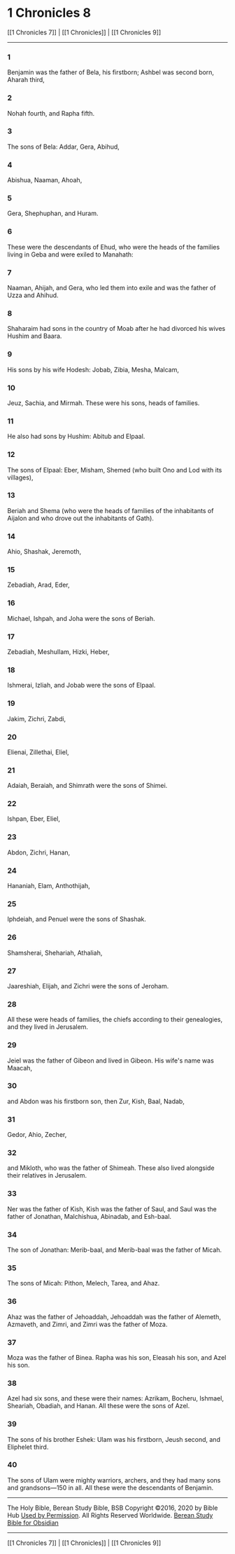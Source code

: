 # 1 Chronicles 8

[[1 Chronicles 7]] | [[1 Chronicles]] | [[1 Chronicles 9]]

---

### 1
Benjamin was the father of Bela, his firstborn; Ashbel was second born, Aharah third,

### 2
Nohah fourth, and Rapha fifth.

### 3
The sons of Bela: Addar, Gera, Abihud,

### 4
Abishua, Naaman, Ahoah,

### 5
Gera, Shephuphan, and Huram.

### 6
These were the descendants of Ehud, who were the heads of the families living in Geba and were exiled to Manahath:

### 7
Naaman, Ahijah, and Gera, who led them into exile and was the father of Uzza and Ahihud.

### 8
Shaharaim had sons in the country of Moab after he had divorced his wives Hushim and Baara.

### 9
His sons by his wife Hodesh: Jobab, Zibia, Mesha, Malcam,

### 10
Jeuz, Sachia, and Mirmah. These were his sons, heads of families.

### 11
He also had sons by Hushim: Abitub and Elpaal.

### 12
The sons of Elpaal: Eber, Misham, Shemed (who built Ono and Lod with its villages),

### 13
Beriah and Shema (who were the heads of families of the inhabitants of Aijalon and who drove out the inhabitants of Gath).

### 14
Ahio, Shashak, Jeremoth,

### 15
Zebadiah, Arad, Eder,

### 16
Michael, Ishpah, and Joha were the sons of Beriah.

### 17
Zebadiah, Meshullam, Hizki, Heber,

### 18
Ishmerai, Izliah, and Jobab were the sons of Elpaal.

### 19
Jakim, Zichri, Zabdi,

### 20
Elienai, Zillethai, Eliel,

### 21
Adaiah, Beraiah, and Shimrath were the sons of Shimei.

### 22
Ishpan, Eber, Eliel,

### 23
Abdon, Zichri, Hanan,

### 24
Hananiah, Elam, Anthothijah,

### 25
Iphdeiah, and Penuel were the sons of Shashak.

### 26
Shamsherai, Shehariah, Athaliah,

### 27
Jaareshiah, Elijah, and Zichri were the sons of Jeroham.

### 28
All these were heads of families, the chiefs according to their genealogies, and they lived in Jerusalem.

### 29
Jeiel was the father of Gibeon and lived in Gibeon. His wife's name was Maacah,

### 30
and Abdon was his firstborn son, then Zur, Kish, Baal, Nadab,

### 31
Gedor, Ahio, Zecher,

### 32
and Mikloth, who was the father of Shimeah. These also lived alongside their relatives in Jerusalem.

### 33
Ner was the father of Kish, Kish was the father of Saul, and Saul was the father of Jonathan, Malchishua, Abinadab, and Esh-baal.

### 34
The son of Jonathan: Merib-baal, and Merib-baal was the father of Micah.

### 35
The sons of Micah: Pithon, Melech, Tarea, and Ahaz.

### 36
Ahaz was the father of Jehoaddah, Jehoaddah was the father of Alemeth, Azmaveth, and Zimri, and Zimri was the father of Moza.

### 37
Moza was the father of Binea. Rapha was his son, Eleasah his son, and Azel his son.

### 38
Azel had six sons, and these were their names: Azrikam, Bocheru, Ishmael, Sheariah, Obadiah, and Hanan. All these were the sons of Azel.

### 39
The sons of his brother Eshek: Ulam was his firstborn, Jeush second, and Eliphelet third.

### 40
The sons of Ulam were mighty warriors, archers, and they had many sons and grandsons—150 in all. All these were the descendants of Benjamin.

---

The Holy Bible, Berean Study Bible, BSB
Copyright ©2016, 2020 by Bible Hub
[Used by Permission](https://berean.bible/terms.htm). All Rights Reserved Worldwide.
[Berean Study Bible for Obsidian](https://github.com/gapmiss/berean-study-bible-for-obsidian)

---

[[1 Chronicles 7]] | [[1 Chronicles]] | [[1 Chronicles 9]]

